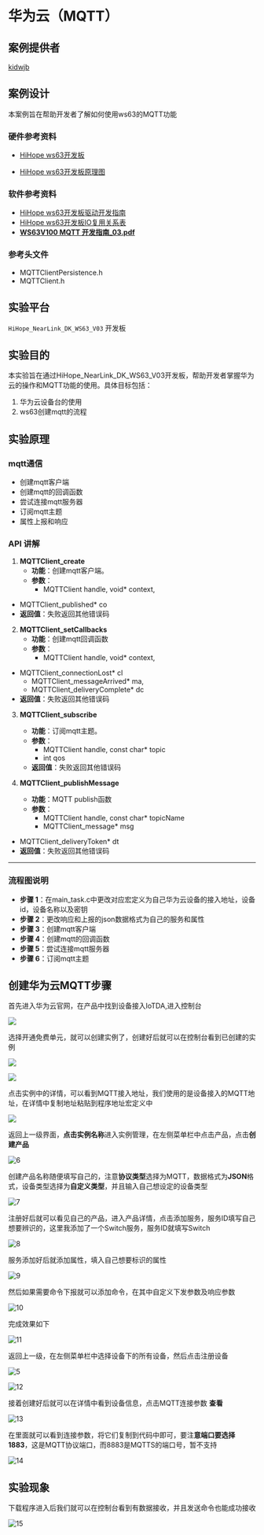 # 华为云（MQTT）

## 案例提供者

[kidwjb](https://gitee.com/kidwjb)

## 案例设计

本案例旨在帮助开发者了解如何使用ws63的MQTT功能

### 硬件参考资料

- [HiHope ws63开发板](https://gitee.com/hihopeorg_group/near-link/blob/master/NearLink_Pi_IOT/%E6%98%9F%E9%97%AA%E6%B4%BE%E7%89%A9%E8%81%94%E7%BD%91%E5%BC%80%E5%8F%91%E5%A5%97%E4%BB%B6%E4%BD%BF%E7%94%A8%E8%AF%B4%E6%98%8E%E4%B9%A6_V1.1.pdf)

- [HiHope ws63开发板原理图](https://gitee.com/hihopeorg_group/near-link/blob/master/NearLink_DK_WS63E/NearLink_DK_WS63E%E5%BC%80%E5%8F%91%E6%9D%BF%E5%8E%9F%E7%90%86%E5%9B%BE.pdf)

### 软件参考资料

- [HiHope ws63开发板驱动开发指南](../../../docs/board/WS63V100%20%E8%AE%BE%E5%A4%87%E9%A9%B1%E5%8A%A8%20%E5%BC%80%E5%8F%91%E6%8C%87%E5%8D%97_02.pdf)
- [HiHope ws63开发板IO复用关系表](../../../docs/board/IO复用关系.md)
- [**WS63V100 MQTT 开发指南_03.pdf**](https://gitee.com/HiSpark/fbb_ws63/blob/master/docs/board/WS63V100%20MQTT%20%E5%BC%80%E5%8F%91%E6%8C%87%E5%8D%97_03.pdf)

### 参考头文件

- MQTTClientPersistence.h
- MQTTClient.h

## 实验平台

`HiHope_NearLink_DK_WS63_V03` 开发板

## 实验目的

本实验旨在通过HiHope_NearLink_DK_WS63_V03开发板，帮助开发者掌握华为云的操作和MQTT功能的使用。具体目标包括：

1. 华为云设备台的使用
2. ws63创建mqtt的流程

## 实验原理

### mqtt通信

- 创建mqtt客户端
- 创建mqtt的回调函数
- 尝试连接mqtt服务器
- 订阅mqtt主题
- 属性上报和响应

### API 讲解

1. **MQTTClient_create**
   - **功能**：创建mqtt客户端。
   - **参数**：
     - MQTTClient handle, void* context,
  - MQTTClient_published* co
   - **返回值**：失败返回其他错误码

2. **MQTTClient_setCallbacks**
   - **功能**：创建mqtt回调函数
   - **参数**：
     - MQTTClient handle, void* context,
  - MQTTClient_connectionLost* cl
     -  MQTTClient_messageArrived* ma,
     - MQTTClient_deliveryComplete* dc
   - **返回值**：失败返回其他错误码

3. **MQTTClient_subscribe**
   - **功能**：订阅mqtt主题。
   - **参数**：
     - MQTTClient handle, const char* topic
     - int qos
   - **返回值**：失败返回其他错误码

4. **MQTTClient_publishMessage**
   - **功能**：MQTT publish函数
   - **参数**：
     - MQTTClient handle, const char* topicName
     - MQTTClient_message* msg
  - MQTTClient_deliveryToken* dt
   - **返回值**：失败返回其他错误码

---

### 流程图说明

- **步骤 1**：在main_task.c中更改对应宏定义为自己华为云设备的接入地址，设备id，设备名称以及密钥
- **步骤 2**：更改响应和上报的json数据格式为自己的服务和属性
- **步骤 3**：创建mqtt客户端
- **步骤 4**：创建mqtt的回调函数
- **步骤 5**：尝试连接mqtt服务器
- **步骤 6**：订阅mqtt主题

## 创建华为云MQTT步骤

首先进入华为云官网，在产品中找到设备接入IoTDA,进入控制台

![](./pics/1.png)

选择开通免费单元，就可以创建实例了，创建好后就可以在控制台看到已创建的实例

![](./pics/2.png)

![](./pics/3.png)

点击实例中的详情，可以看到MQTT接入地址，我们使用的是设备接入的MQTT地址，在详情中复制地址粘贴到程序地址宏定义中

![](./pics/4.png)

返回上一级界面，**点击实例名称**进入实例管理，在左侧菜单栏中点击产品，点击**创建产品**

![6](./pics/6.png)

创建产品名称随便填写自己的，注意**协议类型**选择为MQTT，数据格式为**JSON**格式，设备类型选择为**自定义类型**，并且输入自己想设定的设备类型

![7](./pics/7.png)

注册好后就可以看见自己的产品，进入产品详情，点击添加服务，服务ID填写自己想要辨识的，这里我添加了一个Switch服务，服务ID就填写Switch

![8](./pics/8.png)

服务添加好后就添加属性，填入自己想要标识的属性

![9](./pics/9.png)

然后如果需要命令下报就可以添加命令，在其中自定义下发参数及响应参数

![10](./pics/10.png)

完成效果如下

![11](./pics/11.png)

返回上一级，在左侧菜单栏中选择设备下的所有设备，然后点击注册设备

![5](./pics/5.png)

![12](./pics/12.png)

接着创建好后就可以在详情中看到设备信息，点击MQTT连接参数 **查看**

![13](./pics/13.png)

在里面就可以看到连接参数，将它们复制到代码中即可，要注**意端口要选择1883**，这是MQTT协议端口，而8883是MQTTS的端口号，暂不支持

![14](./pics/14.png)

## 实验现象

下载程序进入后我们就可以在控制台看到有数据接收，并且发送命令也能成功接收

![15](./pics/15.png)